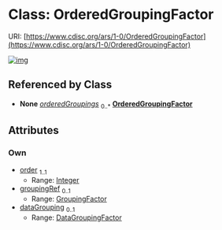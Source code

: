 
# Class: OrderedGroupingFactor




URI: [https://www.cdisc.org/ars/1-0/OrderedGroupingFactor](https://www.cdisc.org/ars/1-0/OrderedGroupingFactor)


[![img](https://yuml.me/diagram/nofunky;dir:TB/class/[DataGroupingFactor]<dataGrouping%200..1-++[OrderedGroupingFactor&#124;order:integer],[GroupingFactor]<groupingRef%200..1-%20[OrderedGroupingFactor],[Analysis]++-%20orderedGroupings%200..*>[OrderedGroupingFactor],[GroupingFactor],[DataGroupingFactor],[Analysis])](https://yuml.me/diagram/nofunky;dir:TB/class/[DataGroupingFactor]<dataGrouping%200..1-++[OrderedGroupingFactor&#124;order:integer],[GroupingFactor]<groupingRef%200..1-%20[OrderedGroupingFactor],[Analysis]++-%20orderedGroupings%200..*>[OrderedGroupingFactor],[GroupingFactor],[DataGroupingFactor],[Analysis])

## Referenced by Class

 *  **None** *[orderedGroupings](orderedGroupings.md)*  <sub>0..\*</sub>  **[OrderedGroupingFactor](OrderedGroupingFactor.md)**

## Attributes


### Own

 * [order](order.md)  <sub>1..1</sub>
     * Range: [Integer](types/Integer.md)
 * [groupingRef](groupingRef.md)  <sub>0..1</sub>
     * Range: [GroupingFactor](GroupingFactor.md)
 * [dataGrouping](dataGrouping.md)  <sub>0..1</sub>
     * Range: [DataGroupingFactor](DataGroupingFactor.md)
